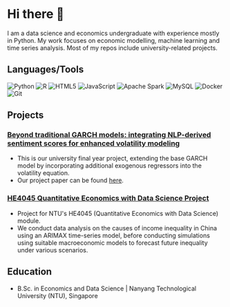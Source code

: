 # Hi there 👋

I am a data science and economics undergraduate with experience mostly in Python. My work focuses on economic modelling, machine learning and time series analysis. Most of my repos include university-related projects.

## Languages/Tools
![Python](https://img.shields.io/badge/python-3670A0?style=for-the-badge&logo=python&logoColor=ffdd54)
![R](https://img.shields.io/badge/r-%23276DC3.svg?style=for-the-badge&logo=r&logoColor=white)
![HTML5](https://img.shields.io/badge/html5-%23E34F26.svg?style=for-the-badge&logo=html5&logoColor=white)
![JavaScript](https://img.shields.io/badge/javascript-%23323330.svg?style=for-the-badge&logo=javascript&logoColor=%23F7DF1E)
![Apache Spark](https://img.shields.io/badge/Apache%20Spark-FDEE21?style=flat-square&logo=apachespark&logoColor=black)
![MySQL](https://img.shields.io/badge/mysql-4479A1.svg?style=for-the-badge&logo=mysql&logoColor=white)
![Docker](https://img.shields.io/badge/docker-%230db7ed.svg?style=for-the-badge&logo=docker&logoColor=white)
![Git](https://img.shields.io/badge/git-%23F05033.svg?style=for-the-badge&logo=git&logoColor=white)


## Projects
### [Beyond traditional GARCH models: integrating NLP-derived sentiment scores for enhanced volatility modeling](https://github.com/hwh1771/sentiment-analysis-volatility-forecasting)
- This is our university final year project, extending the base GARCH model by incorporating additional exogenous regressors into the volatility equation.
- Our project paper can be found [here](https://hdl.handle.net/10356/184324).

### [HE4045 Quantitative Economics with Data Science Project](https://github.com/hwh1771/he4045-project)
- Project for NTU's HE4045 (Quantitative Economics with Data Science) module. 
- We conduct data analysis on the causes of income inequality in China using an ARIMAX time-series model, before conducting simulations using suitable macroeconomic models to forecast future inequality under various scenarios.

## Education
- B.Sc. in Economics and Data Science | Nanyang Technological University (NTU), Singapore
